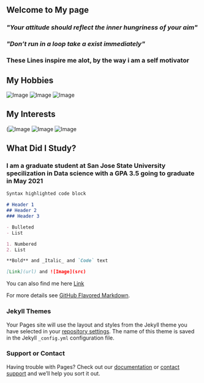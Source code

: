 ## Welcome to My page 

### _"Your attitude should reflect the inner hungriness of your aim"_

### _"Don’t run in a loop take a exist immediately"_

### These Lines inspire me alot, by the way i am a self motivator

## My Hobbies

![Image](https://classroomclipart.com/images/gallery/Clipart/Art_Supplies/TN_girl-with-a-paint-palette-and-brush.jpg) 
![Image](https://www.cityofcalabasas.com/events/library/crafts.jpg)
![Image](http://photos1.fotosearch.com/bthumb/CSP/CSP993/k15040323.jpg)

## My Interests

(![Image](https://media.gettyimages.com/vectors/illustration-of-a-woman-dancing-indian-dance-in-the-style-of-vector-id864903724?b=1&k=6&m=864903724&s=170x170&h=cTOd0MHoEqH001A2w30_MuEwYLQJHyq2qL1jBHa9vus=)
![Image](https://fmffiles.s3.amazonaws.com/site-v7/icon-love-travel.png)
![Image](https://image.winudf.com/v2/image/Y29tLnZpcnR1YWxzdGVwcy5TaGluY2hhbl9pY29uXzE1MjM2NDY1MjlfMDM3/icon.png?w=170&fakeurl=1)



## What Did I Study?
### I am a graduate student at San Jose State University specilization in Data science with a GPA 3.5 going to graduate in May 2021




```markdown
Syntax highlighted code block

# Header 1
## Header 2
### Header 3

- Bulleted
- List

1. Numbered
2. List

**Bold** and _Italic_ and `Code` text

[Link](url) and ![Image](src)
```


You can also find me here [Link](https://www.linkedin.com/in/srilalitha-veerubhotla/)

For more details see [GitHub Flavored Markdown](https://guides.github.com/features/mastering-markdown/).

### Jekyll Themes

Your Pages site will use the layout and styles from the Jekyll theme you have selected in your [repository settings](https://github.com/srilalithaveerubhotla/srilalithav.github.io/settings). The name of this theme is saved in the Jekyll `_config.yml` configuration file.

### Support or Contact

Having trouble with Pages? Check out our [documentation](https://help.github.com/categories/github-pages-basics/) or [contact support](https://github.com/contact) and we’ll help you sort it out.
